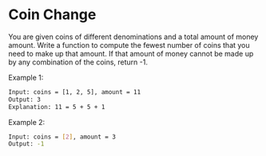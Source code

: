 # Coin Change

You are given coins of different denominations and a total amount of money amount. Write a function to compute the fewest number of coins that you need to make up that amount. If that amount of money cannot be made up by any combination of the coins, return -1.

Example 1:

```bash
Input: coins = [1, 2, 5], amount = 11
Output: 3 
Explanation: 11 = 5 + 5 + 1
```

Example 2:

```bash
Input: coins = [2], amount = 3
Output: -1
```